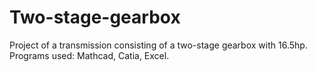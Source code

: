# Two-stage-gearbox

Project of a transmission consisting of a two-stage gearbox with 16.5hp. 
Programs used: Mathcad, Catia, Excel.
